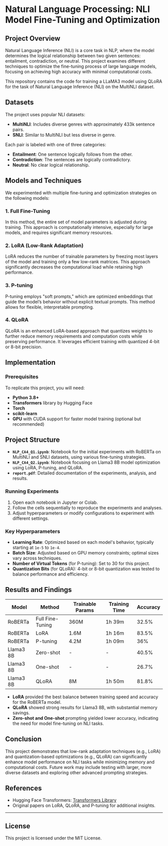 # Natural Language Processing: NLI Model Fine-Tuning and Optimization

## Project Overview

Natural Language Inference (NLI) is a core task in NLP, where the model determines the logical relationship between two given sentences: entailment, contradiction, or neutral. This project examines different techniques to optimize the fine-tuning process of large language models, focusing on achieving high accuracy with minimal computational costs.

This repository contains the code for training a LLaMA3 model using QLoRA for the task of Natural Language Inference (NLI) on the MultiNLI dataset.

## Datasets

The project uses popular NLI datasets:
- **MultiNLI**: Includes diverse genres with approximately 433k sentence pairs.
- **SNLI**: Similar to MultiNLI but less diverse in genre.

Each pair is labeled with one of three categories:
- **Entailment**: One sentence logically follows from the other.
- **Contradiction**: The sentences are logically contradictory.
- **Neutral**: No clear logical relationship.

## Models and Techniques

We experimented with multiple fine-tuning and optimization strategies on the following models:

### 1. Full Fine-Tuning
In this method, the entire set of model parameters is adjusted during training. This approach is computationally intensive, especially for large models, and requires significant memory resources.

### 2. LoRA (Low-Rank Adaptation)
LoRA reduces the number of trainable parameters by freezing most layers of the model and training only a few low-rank matrices. This approach significantly decreases the computational load while retaining high performance.

### 3. P-tuning
P-tuning employs "soft prompts," which are optimized embeddings that guide the model’s behavior without explicit textual prompts. This method allows for flexible, interpretable prompting.

### 4. QLoRA
QLoRA is an enhanced LoRA-based approach that quantizes weights to further reduce memory requirements and computation costs while preserving performance. It leverages efficient training with quantized 4-bit or 8-bit precision.


## Implementation

### Prerequisites
To replicate this project, you will need:
- **Python 3.8+**
- **Transformers** library by Hugging Face
- **Torch**
- **scikit-learn**
- **GPU** with CUDA support for faster model training (optional but recommended)

## Project Structure
- **`NLP_CA4_Q1.ipynb`**: Notebook for the initial experiments with RoBERTa on MultiNLI and SNLI datasets, using various fine-tuning strategies.
- **`NLP_CA4_Q2.ipynb`**: Notebook focusing on Llama3 8B model optimization using LoRA, P-tuning, and QLoRA.
- **`report.pdf`**: Detailed documentation of the experiments, analysis, and results.


### Running Experiments
1. Open each notebook in Jupyter or Colab.
2. Follow the cells sequentially to reproduce the experiments and analyses.
3. Adjust hyperparameters or modify configurations to experiment with different settings.


### Key Hyperparameters
- **Learning Rate**: Optimized based on each model's behavior, typically starting at `1e-5` to `1e-4`.
- **Batch Size**: Adjusted based on GPU memory constraints; optimal sizes vary across techniques.
- **Number of Virtual Tokens** (for P-tuning): Set to 30 for this project.
- **Quantization Bits** (for QLoRA): 4-bit or 8-bit quantization was tested to balance performance and efficiency.

## Results and Findings

| Model       | Method           | Trainable Params | Training Time | Accuracy |
|-------------|------------------|------------------|---------------|----------|
| RoBERTa     | Full Fine-Tuning | 360M            | 1h 39m       | 32.5%    |
| RoBERTa     | LoRA             | 1.6M            | 1h 16m       | 83.5%    |
| RoBERTa     | P-tuning         | 4.2M            | 1h 09m       | 36%      |
| Llama3 8B   | Zero-shot        | -               | -            | 40.5%    |
| Llama3 8B   | One-shot         | -               | -            | 26.7%    |
| Llama3 8B   | QLoRA            | 8M              | 1h 50m       | 81.8%    |

- **LoRA** provided the best balance between training speed and accuracy for the RoBERTa model.
- **QLoRA** showed strong results for Llama3 8B, with substantial memory savings.
- **Zero-shot and One-shot** prompting yielded lower accuracy, indicating the need for model fine-tuning on NLI tasks.

## Conclusion

This project demonstrates that low-rank adaptation techniques (e.g., LoRA) and quantization-based optimizations (e.g., QLoRA) can significantly enhance model performance on NLI tasks while minimizing memory and computational costs. Future work may include testing with larger, more diverse datasets and exploring other advanced prompting strategies.

## References
- Hugging Face Transformers: [Transformers Library](https://huggingface.co/transformers/)
- Original papers on LoRA, QLoRA, and P-tuning for additional insights.

---

## License

This project is licensed under the MIT License.

